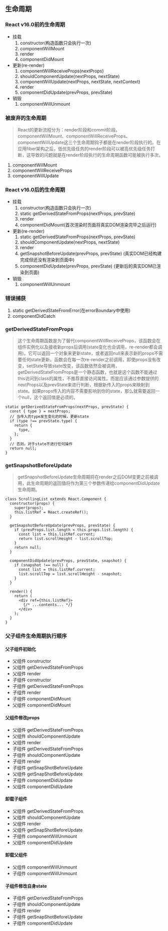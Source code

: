 ## 生命周期
### React v16.0前的生命周期
- 挂载
  1. constructor(构造函数只会执行一次)
  2. componentWillMount
  3. render
  4. componentDidMount
- 更新(re-render)
  1. componentWillReceiveProps(nextProps)
  2. shouldComponentUpdate(nextProps, nextState)
  3. componentWillUpdate(nextProps, nextState, nextContext)
  4. render
  5. componentDidUpdate(prevProps, prevState)
- 销毁
  1. componentWillUnmount
### 被废弃的生命周期
> React的更新流程分为：render阶段和commit阶段。componentWillMount、componentWillReceiveProps、componentWillUpdate这三个生命周期钩子都是在render阶段执行的。在应用fiber架构之后，低优先级任务的render阶段可以被高优先级任务打断，这导致的问题就是在render阶段执行的生命周期函数可能被执行多次。

1. componentWillMount
2. componentWillReceiveProps
3. componentWillUpdate
### React v16.0后的生命周期
- 挂载
  1. constructor(构造函数只会执行一次)
  2. static getDerivedStateFromProps(nextProps, prevState)
  3. render
  4. componentDidMount(首次渲染时页面将真实DOM渲染完毕之后运行)
- 更新(re-render)
  1. static getDerivedStateFromProps(nextProps, prevState)
  2. shouldComponentUpdate(nextProps, nextState)
  3. render
  4. getSnapshotBeforeUpdate(prevProps, prevState) (真实DOM已经构建完成但还没有渲染到页面中)
  5. componentDidUpdate(prevProps, prevState) (更新后的真实DOM已渲染到页面)
- 销毁
  1. componentWillUnmount
### 错误捕获
  1. static getDerivedStateFromError(在errorBoundary中使用)
  2. componentDidCatch
### getDerivedStateFromProps
> 这个生命周期函数是为了替代componentWillReceiveProps，该函数会在组件实例化以及接收新props后调用(state变化也会调用，re-render都会调用)。它可以返回一个对象来更新state，或者返回null来表示新的props不需要任何state更新。函数会在每一次re-render之前调用，即使props没有改变，setState导致state改变，该函数依然会被调用，getDerivedStateFromProps是一个静态函数，也就是这个函数不能通过this访问到class的属性，不推荐直接访问属性。而是应该通过参数提供的nextProps以及prevState来进行判断，根据新传入的props来映射到state。如果props传入的内容不需要影响到你的state，那么就需要返回一个null，这个返回值是必须的。

```
static getDerivedStateFromProps(nextProps, prevState) {
  const { type } = nextProps;
  // 当传入的type发生变化的时候，更新state
  if (type !== prevState.type) {
    return {
      type,
    };
  }
  // 否则，对于state不进行任何操作
  return null;
}
```
### getSnapshotBeforeUpdate
> getSnapshotBeforeUpdate生命周期将在render之后DOM变更之前被调用，此生命周期的返回值将作为第三个参数传递给componentDidUpdate生命周期。

```
class ScrollingList extends React.Component {
  constructor(props) {
    super(props);
    this.listRef = React.createRef();
  }

  getSnapshotBeforeUpdate(prevProps, prevState) {
    if (prevProps.list.length < this.props.list.length) {
      const list = this.listRef.current;
      return list.scrollHeight - list.scrollTop;
    }
    return null;
  }

  componentDidUpdate(prevProps, prevState, snapshot) {
    if (snapshot !== null) {
      const list = this.listRef.current;
      list.scrollTop = list.scrollHeight - snapshot;
    }
  }

  render() {
    return (
      <div ref={this.listRef}>
        {/* ...contents... */}
      </div>
    );
  }
}
```
### 父子组件生命周期执行顺序
#### 父子组件初始化
- 父组件 constructor
- 父组件 getDerivedStateFromProps
- 父组件 render
- 子组件 constructor
- 子组件 getDerivedStateFromProps
- 子组件 render
- 子组件 componentDidMount
- 父组件 componentDidMount
#### 父组件修改props
- 父组件 getDerivedStateFromProps
- 父组件 shouldComponentUpdate
- 父组件 render
- 子组件 getDerivedStateFromProps
- 子组件 shouldComponentUpdate
- 子组件 render
- 子组件 getSnapShotBeforeUpdate
- 父组件 getSnapShotBeforeUpdate
- 子组件 componentDidUpdate
- 父组件 componentDidUpdate
#### 卸载子组件
- 父组件 getDerivedStateFromProps
- 父组件 shouldComponentUpdate
- 父组件 render
- 父组件 getSnapShotBeforeUpdate
- 子组件 componentWillUnmount
- 父组件 componentDidUpdate
#### 卸载父组件
- 父组件 componentWillUnmount
- 子组件 componentWillUnmount
#### 子组件修改自身state
- 子组件 getDerivedStateFromProps
- 子组件 shouldComponentUpdate
- 子组件 render
- 子组件 getSnapShotBeforeUpdate
- 子组件 componentDidUpdate
